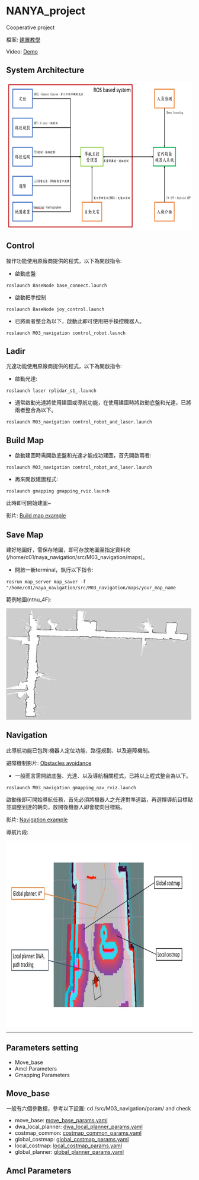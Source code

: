 # NANYA_project
Cooperative project

檔案: [建置教學](https://docs.google.com/presentation/d/15nAo85tFaTnO_qqIzosdZcfENdTAr-pa/edit?usp=share_link&ouid=110465291790909207744&rtpof=true&sd=true)

Video: [Demo](https://drive.google.com/drive/folders/1Ookh3zrVwqIYmsHKeRaQPvfVUjbtL1fF?usp=share_link)
## System Architecture

<img src="/Pictures/系統架構.png" width = "650" height = "400" alt="system" align=center />

## Control
操作功能使用原廠商提供的程式，以下為開啟指令:

* 啟動底盤
```
roslaunch BaseNode base_connect.launch
```
* 啟動把手控制
```
roslaunch BaseNode joy_control.launch
```
* 已將兩者整合為以下，啟動此即可使用把手操控機器人。
```
roslaunch M03_navigation control_robot.launch
```
## Ladir
光達功能使用原廠商提供的程式，以下為開啟指令:

* 啟動光達:
```
roslaunch laser rplidar_s1_.launch
```
* 通常啟動光達將使用建圖或導航功能，在使用建圖時將啟動底盤和光達，已將兩者整合為以下。
```
roslaunch M03_navigation control_robot_and_laser.launch
```
## Build Map
* 啟動建圖時需開啟底盤和光達才能成功建圖，首先開啟兩者:
```
roslaunch M03_navigation control_robot_and_laser.launch
```
* 再來開啟建圖程式:
```
roslaunch gmapping gmapping_rviz.launch
```
此時即可開始建圖~

影片: [Build map example](https://drive.google.com/file/d/1klJ9AeptKDNhmi2V4zyhWVIo1VGQPnjq/view?usp=share_link)
## Save Map
建好地圖好，需保存地圖，即可存放地圖至指定資料夾(/home/c01/naya_navigation/src/M03_navigation/maps)。

* 開啟一新terminal，執行以下指令:
```
rosrun map_server map_saver -f "/home/c01/naya_navigation/src/M03_navigation/maps/your_map_name
```

範例地圖(ntnu_4F):

<img src="/Pictures/Gmapping建立完的地圖.png" width = "500" height = "300" alt="map" align=center />

## Navigation
此導航功能已包跨:機器人定位功能、路徑規劃、以及避障機制。

避障機制影片: [Obstacles avoidance](https://drive.google.com/drive/folders/15CanhZSIuzPXE_G3pgGHpBokooCxc_N6?usp=share_link)

* 一般而言需開啟底盤、光達、以及導航相關程式，已將以上程式整合為以下。
```
roslaunch M03_navigation gmapping_nav_rviz.launch
```
啟動後即可開始導航任務，首先必須將機器人之光達對準道路，再選擇導航目標點並調整到達的朝向，放開後機器人即會駛向目標點。

影片: [Navigation example](https://drive.google.com/file/d/1CDLqKJnabxWYUly3Iqd83e97-wSehT6J/view?usp=share_link)

導航片段:

<img src="/Pictures/導航片段之解釋圖.JPG" width = "900" height = "500" alt="road" align=center />

***

## Parameters setting

* Move_base
* Amcl Parameters
* Gmapping Parameters

## Move_base
一般有六個參數檔，參考以下設置: cd /src/M03_navigation/param/ and check

* move_base: [move_base_params.yaml](https://github.com/alan-chen-lab/NANYA_project/blob/main/src/M03_navigation/param/move_base_params.yaml)
* dwa_local_planner: [dwa_local_planner_params.yaml](https://github.com/alan-chen-lab/NANYA_project/blob/main/src/M03_navigation/param/dwa_local_planner_params.yaml)
* costmap_common: [costmap_common_params.yaml](https://github.com/alan-chen-lab/NANYA_project/blob/main/src/M03_navigation/param/costmap_common_params.yaml)
* global_costmap: [global_costmap_params.yaml](https://github.com/alan-chen-lab/NANYA_project/blob/main/src/M03_navigation/param/global_costmap_params.yaml)
* local_costmap: [local_costmap_params.yaml](https://github.com/alan-chen-lab/NANYA_project/blob/main/src/M03_navigation/param/local_costmap_params.yaml)
* global_planner: [global_planner_params.yaml](https://github.com/alan-chen-lab/NANYA_project/blob/main/src/M03_navigation/param/global_planner_params.yaml)

## Amcl Parameters
